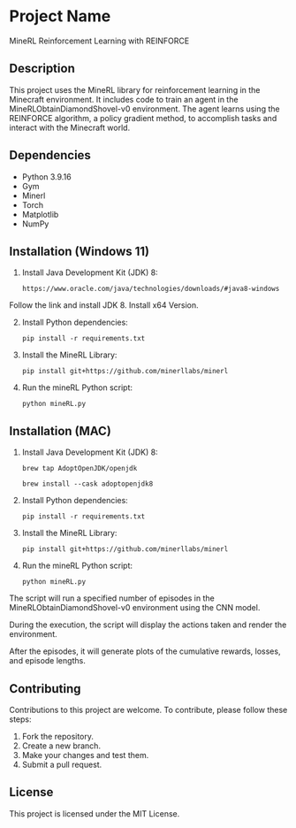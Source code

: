# Project Name


MineRL Reinforcement Learning with REINFORCE


## Description


This project uses the MineRL library for reinforcement learning in the Minecraft environment. It includes code to train an agent in the MineRLObtainDiamondShovel-v0 environment. The agent learns using the REINFORCE algorithm, a policy gradient method, to accomplish tasks and interact with the Minecraft world.


## Dependencies


- Python 3.9.16
- Gym
- Minerl
- Torch
- Matplotlib
- NumPy


## Installation (Windows 11)


1. Install Java Development Kit (JDK) 8:

   `https://www.oracle.com/java/technologies/downloads/#java8-windows`

Follow the link and install JDK 8. Install x64 Version.


2. Install Python dependencies:

   `pip install -r requirements.txt`


3. Install the MineRL Library:

   `pip install git+https://github.com/minerllabs/minerl`


4. Run the mineRL Python script:

   `python mineRL.py`


## Installation (MAC)


1. Install Java Development Kit (JDK) 8:

   `brew tap AdoptOpenJDK/openjdk`
   
   `brew install --cask adoptopenjdk8`


2. Install Python dependencies:

   `pip install -r requirements.txt`


3. Install the MineRL Library:

   `pip install git+https://github.com/minerllabs/minerl`


4. Run the mineRL Python script:

   `python mineRL.py`

The script will run a specified number of episodes in the MineRLObtainDiamondShovel-v0 environment using the CNN model.

During the execution, the script will display the actions taken and render the environment.

After the episodes, it will generate plots of the cumulative rewards, losses, and episode lengths.


## Contributing

Contributions to this project are welcome. To contribute, please follow these steps:

1. Fork the repository.
2. Create a new branch.
3. Make your changes and test them.
4. Submit a pull request.


## License

This project is licensed under the MIT License.
